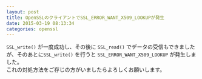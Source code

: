 ```yaml
---
layout: post
title: OpenSSLのクライアントでSSL_ERROR_WANT_X509_LOOKUPが発生
date: 2015-03-19 08:13:34
categories: openssl
---
```

<!-- {% raw %} -->
<p><code>SSL_write()</code> が一度成功し、その後に <code>SSL_read()</code> でデータの受信もできましたが、そのあとに<code>SSL_write()</code> を行うと <code>SSL_ERROR_WANT_X509_LOOKUP</code> が発生しました。<br>
これの対処方法をご存じの方がいましたらよろしくお願いします。</p>
<!-- {% endraw %} -->
